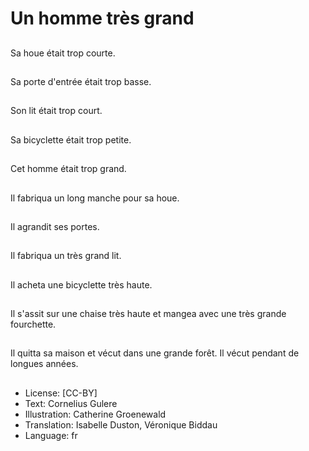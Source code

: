 # Un homme très grand

##
Sa houe était trop courte.

##
Sa porte d'entrée était trop basse.

##
Son lit était trop court.

##
Sa bicyclette était trop petite.

##
Cet homme était trop grand.

##
Il fabriqua un long manche pour sa houe.

##
Il agrandit ses portes.

##
Il fabriqua un très grand lit.

##
Il acheta une bicyclette très haute.

##
Il s'assit sur une chaise très haute et mangea avec une très grande fourchette.

##
Il quitta sa maison et vécut dans une grande forêt. Il vécut pendant de longues années.

##
* License: [CC-BY]
* Text: Cornelius Gulere
* Illustration: Catherine Groenewald
* Translation: Isabelle Duston, Véronique Biddau
* Language: fr
